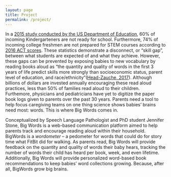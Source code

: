 ```yaml
---
layout: page
title: Project
permalink: /project/
---
```

In a [2015 study conducted by the US Department of Education](https://www2.ed.gov/documents/early-learning/matter-equity-preschool-america.pdf), 60% of incoming Kindergarteners are not ready for school. Furthermore, 74% of incoming college freshmen are not prepared for STEM courses according to [2016 ACT scores](https://www.act.org/content/dam/act/unsecured/documents/STEM2016_52_National.pdf).  These statistics demonstrate a disconnect, or “skill gap”, between what students are expected of and what they achieve.  However, these gaps can be prevented by exposing babies to new vocabulary by reading books aloud as “the quantity and quality of words in the first 3 years of life predict skills more strongly than socioeconomic status, parent level of education, and race/ethnicity”([Head-Zauche, 2017](https://pubmed.ncbi.nlm.nih.gov/28641740/)).  Although billions of dollars are invested annually encouraging these read aloud practices, less than 50% of families read aloud to their children. Furthemore, physicians and pediatricians have yet to digitize the paper book logs given to parents over the past 30 years.  Parents need a tool to help focus caregiving teams on one thing science shows babies’ brains need most: words.  This is where Big Words comes in.

Conceptualized by Speech Language Pathologist and PhD student Jennifer Stone, Big Words is a web-based communication platform aimed to help parents track and encourage reading aloud within their household.  BigWords is a *wordometer* – a pedometer for words that could do for story time what FitBit did for walking.  As parents read, Big Words will provide feedback on the quantity and quality of words their baby hears, tracking the number of words their child has heard per book, week, and even lifetime.  Additionally, Big Words will provide personalized word-based book recommendations to keep babies’ word collections growing. Because, after all, BigWords grow big brains.
